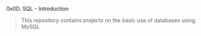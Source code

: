 0x0D. SQL - Introduction
> This repository contains projects on the basic use of databases using MySQL

